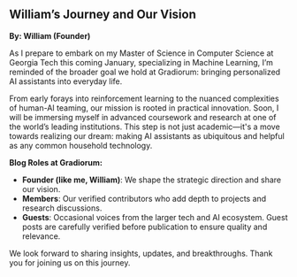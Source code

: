 ## William’s Journey and Our Vision

**By: William (Founder)**

As I prepare to embark on my Master of Science in Computer Science at Georgia Tech this coming January, specializing in Machine Learning, I’m reminded of the broader goal we hold at Gradiorum: bringing personalized AI assistants into everyday life.

From early forays into reinforcement learning to the nuanced complexities of human-AI teaming, our mission is rooted in practical innovation. Soon, I will be immersing myself in advanced coursework and research at one of the world’s leading institutions. This step is not just academic—it's a move towards realizing our dream: making AI assistants as ubiquitous and helpful as any common household technology.

**Blog Roles at Gradiorum:**

- **Founder (like me, William)**: We shape the strategic direction and share our vision.
- **Members**: Our verified contributors who add depth to projects and research discussions.
- **Guests**: Occasional voices from the larger tech and AI ecosystem. Guest posts are carefully verified before publication to ensure quality and relevance.

We look forward to sharing insights, updates, and breakthroughs. Thank you for joining us on this journey.
